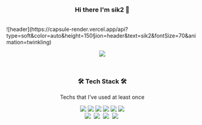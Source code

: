 <h3 align='center'>Hi there I'm sik2 👋</h3>
<br>
![header](https://capsule-render.vercel.app/api?type=soft&color=auto&height=150&section=header&text=sik2&fontSize=70&animation=twinkling)
<br>
<p align='center'>
  <a href="https://github.com/anuraghazra/github-readme-stats">
    <img src="https://github-readme-stats.vercel.app/api?username=devpang20&bg_color=30,e96443,904e95&title_color=fff&text_color=fff"/>
  </a>
</p>
<br>
<h3 align="center">🛠 Tech Stack 🛠</h3>

<p align="center"> Techs that I've used at least once </p>

<p align="center">
  <img src="https://img.shields.io/badge/HTML5-E34F26?style=flat-square&logo=HTML5&logoColor=white"/>
  <img src="https://img.shields.io/badge/CSS3-1572B6?style=flat-square&logo=CSS3&logoColor=white"/>
  <img src="https://img.shields.io/badge/JavaScript-F7DF1E?style=flat-square&logo=JavaScript&logoColor=white"/>
  <img src="https://img.shields.io/badge/React.js-1572B6?style=flat-square&logo=React&logoColor=white"/>
  <img src="https://img.shields.io/badge/React Router-CA4245?style=flat-square&logo=React-Router&logoColor=white"/>
  <img src="https://img.shields.io/badge/Vue.js-4FC08D?style=flat-square&logo=Vue.js&logoColor=white"/>
  <br>
  <img src="https://img.shields.io/badge/PHP-777BB4?style=flat-square&logo=PHP&logoColor=white"/></a>&nbsp
  <img src="https://img.shields.io/badge/Laravel-FF2D20?style=flat-square&logo=Laravel&logoColor=white"/></a>&nbsp
  <img src="https://img.shields.io/badge/Codeigniter-EF4223?style=flat-square&logo=Codeigniter&logoColor=white"/></a>&nbsp
  <img src="https://img.shields.io/badge/Mysql-007396?style=flat-square&logo=MySql&logoColor=white"/></a>&nbsp
</p>

<br>
